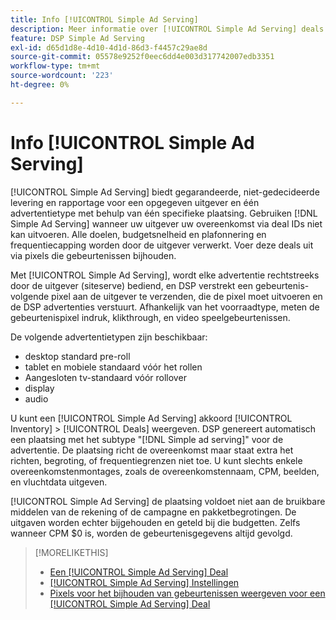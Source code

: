 ```yaml
---
title: Info [!UICONTROL Simple Ad Serving]
description: Meer informatie over [!UICONTROL Simple Ad Serving] deals met pixels voor het bijhouden van gebeurtenissen.
feature: DSP Simple Ad Serving
exl-id: d65d1d8e-4d10-4d1d-86d3-f4457c29ae8d
source-git-commit: 05578e9252f0eec6dd4e003d317742007edb3351
workflow-type: tm+mt
source-wordcount: '223'
ht-degree: 0%

---
```


# Info [!UICONTROL Simple Ad Serving]

[!UICONTROL Simple Ad Serving] biedt gegarandeerde, niet-gedecideerde levering en rapportage voor een opgegeven uitgever en één advertentietype met behulp van één specifieke plaatsing. Gebruiken [!DNL Simple Ad Serving] wanneer uw uitgever uw overeenkomst via deal IDs niet kan uitvoeren. Alle doelen, budgetsnelheid en plafonnering en frequentiecapping worden door de uitgever verwerkt. Voer deze deals uit via pixels die gebeurtenissen bijhouden.

Met [!UICONTROL Simple Ad Serving], wordt elke advertentie rechtstreeks door de uitgever (siteserve) bediend, en DSP verstrekt een gebeurtenis-volgende pixel aan de uitgever te verzenden, die de pixel moet uitvoeren en de DSP advertenties verstuurt. Afhankelijk van het voorraadtype, meten de gebeurtenispixel indruk, klikthrough, en video speelgebeurtenissen.

De volgende advertentietypen zijn beschikbaar:

* desktop standard pre-roll
* tablet en mobiele standaard vóór het rollen
* Aangesloten tv-standaard vóór rollover
* display
* audio

U kunt een [!UICONTROL Simple Ad Serving] akkoord [!UICONTROL Inventory] > [!UICONTROL Deals] weergeven. DSP genereert automatisch een plaatsing met het subtype &quot;[!DNL Simple ad serving]&quot; voor de advertentie. De plaatsing richt de overeenkomst maar staat extra het richten, begroting, of frequentiegrenzen niet toe. U kunt slechts enkele overeenkomstenmontages, zoals de overeenkomstennaam, CPM, beelden, en vluchtdata uitgeven.<!-- If you need multiple tracking tags for a [!UICONTROL Simple Ad Serving] deal, create a duplicate deal. -->

[!UICONTROL Simple Ad Serving] de plaatsing voldoet niet aan de bruikbare middelen van de rekening of de campagne en pakketbegrotingen. De uitgaven worden echter bijgehouden en geteld bij die budgetten. Zelfs wanneer CPM $0 is, worden de gebeurtenisgegevens altijd gevolgd.

>[!MORELIKETHIS]
>
>* [Een [!UICONTROL Simple Ad Serving] Deal](simple-deal-create.md)
>* [[!UICONTROL Simple Ad Serving] Instellingen](simple-deal-settings.md)
>* [Pixels voor het bijhouden van gebeurtenissen weergeven voor een [!UICONTROL Simple Ad Serving] Deal](simple-deal-show-pixels.md)

